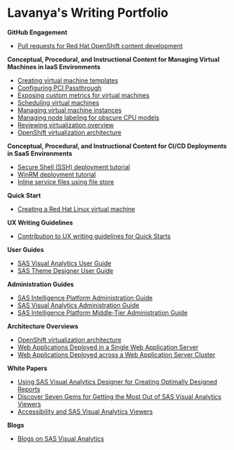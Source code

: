 <h1>Lavanya's Writing Portfolio</h1>

<b>GitHub Engagement</b>
  - [Pull requests for Red Hat OpenShift content development](https://github.com/lmandavi?tab=overview&from=2020-12-01&to=2020-12-31)

<b>Conceptual, Procedural, and Instructional Content for Managing Virtual Machines in IaaS Environments</b>

   - [Creating virtual machine templates](https://docs.openshift.com/container-platform/4.10/virt/vm_templates/virt-creating-vm-template.html)
   - [Configuring PCI Passthrough](https://docs.openshift.com/container-platform/4.10/virt/virtual_machines/advanced_vm_management/virt-configuring-pci-passthrough.html)
   - [Exposing custom metrics for virtual machines](https://docs.openshift.com/container-platform/4.10/virt/logging_events_monitoring/virt-exposing-custom-metrics-for-vms.html)
   - [Scheduling virtual machines](https://docs.openshift.com/container-platform/4.10/virt/virtual_machines/advanced_vm_management/virt-schedule-vms.html)
   - [Managing virtual machine instances](https://docs.openshift.com/container-platform/4.10/virt/virtual_machines/virt-manage-vmis.html)
   - [Managing node labeling for obscure CPU models](https://docs.openshift.com/container-platform/4.10/virt/node_maintenance/virt-managing-node-labeling-obsolete-cpu-models.html)
   - [Reviewing virtualization overview](https://docs.openshift.com/container-platform/4.10/virt/logging_events_monitoring/virt-reviewing-virtualization-overview.html)
   - [OpenShift virtualization architecture](https://docs.openshift.com/container-platform/4.12/virt/virt-architecture.html)


<b> Conceptual, Procedural, and Instructional Content for CI/CD Deployments in SaaS Environments</b>

   - [Secure Shell (SSH) deployment tutorial](https://developer.harness.io/docs/continuous-delivery/onboard-cd/cd-quickstarts/ssh-ng/)
   - [WinRM deployment tutorial](https://developer.harness.io/docs/continuous-delivery/onboard-cd/cd-quickstarts/win-rm-tutorial/)
   - [Inline service files using file store](https://developer.harness.io/docs/continuous-delivery/cd-services/cd-services-general/add-inline-manifests-using-file-store/)

<b>Quick Start</b>

  - [Creating a Red Hat Linux virtual machine](https://www.redhat.com/en/about/videos/demo-openshift-virtualization-quick-start-creating-rhel8-2steps)

<b>UX Writing Guidelines</b>

- [Contribution to UX writing guidelines for Quick Starts](https://www.patternfly.org/v4/extensions/quick-starts/design-guidelines/)

<b>User Guides</b>

- [SAS Visual Analytics User Guide](https://documentation.sas.com/doc/en/vacdc/7.5/vaov/titlepage.htm)
- [SAS Theme Designer User Guide](http://documentation.sas.com/doc/en/vacdc/7.5/themedesignug/titlepage.htm/)

<b>Administration Guides</b>

- [SAS Intelligence Platform Administration Guide](https://documentation.sas.com/doc/en/bicdc/9.4/biov/p1vqz3cyewpergn19se17cetvhb2.htm/)
- [SAS Visual Analytics Administration Guide](https://documentation.sas.com/doc/en/bicdc/9.4/vaag/titlepage.htm)
- [SAS Intelligence Platform Middle-Tier Administration Guide](https://documentation.sas.com/doc/en/bicdc/9.4/bimtag/titlepage.htm)

<b>Architecture Overviews</b>

- [OpenShift virtualization architecture](https://docs.openshift.com/container-platform/4.12/virt/virt-architecture.html)
- [Web Applications Deployed in a Single Web Application Server](https://documentation.sas.com/doc/en/bicdc/9.4/biov/n1tf7up2nnxvcyn10ihi8r63xobv.htm)
- [Web Applications Deployed across a Web Application Server Cluster](https://documentation.sas.com/doc/en/bicdc/9.4/bimtag/p0xqadgjuegzsnn173no8irg4ina.htm#p0fpgohyi5v6rvn1trx57gtkra1j)

<b>White Papers</b>

- [Using SAS Visual Analytics Designer for Creating Optimally Designed Reports](https://support.sas.com/resources/papers/proceedings16/SAS3802-2016.pdf)
- [Discover Seven Gems for Getting the Most Out of SAS Visual Analytics Viewers](https://www.sas.com/content/dam/SAS/support/en/sas-global-forum-proceedings/2019/3160-2019.pdf)
- [Accessibility and SAS Visual Analytics Viewers](https://www.mwsug.org/proceedings/2017/BI/MWSUG-2017-BI03-SAS.pdf)

<b>Blogs</b>

- [Blogs on SAS Visual Analytics](https://blogs.sas.com/content/author/lavanyamandavilli/)

